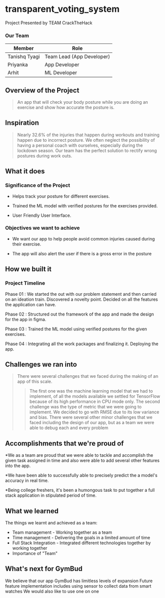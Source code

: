 # transparent_voting_system
Project Presented by TEAM CrackTheHack
### Our Team
Member | Role
------------- | -------------
Tanishq Tyagi   | Team Lead (App Developer)
Priyanka  |  App Developer
Arhit  |  ML Developer

##  Overview of the Project

>An app that will check your body posture while you are doing an exercise and show how accurate the posture is.

## Inspiration
> Nearly 32.6% of the injuries that happen during workouts and training happen due to incorrect posture. 
>We often neglect the possibility of having a personal coach with ourselves, especially during the lockdown season.
> Our team has the perfect solution to rectify wrong postures during work outs.

## What it does

###  Significance of the Project

* Helps track your posture for different exercises.

* Trained the ML model with verified postures for the exercises provided.

* User Friendly User Interface.


###  Objectives we want to achieve

* We want our app to help people avoid common injuries caused during their exercise.

* The app will also alert the user if there is a gross error in the posture

## How we built it

###  Project Timeline

Phase 01 :
We started the out with our problem statement and then carried on an ideation train. Discovered a novelty point. Decided on all the features the application can have.

Phase 02 :
Structured out the framework of the app and made the design for the app in figma. 

Phase 03 :
Trained the ML model using verified postures for the given exercises.

Phase 04 :
Integrating all the work packages and finalizing it. 
Deploying the app. 

## Challenges we ran into

>There were several challenges that we faced during the making of an app of this scale.
>> The first one was the machine learning model that we had to implement, of all the models available we settled for TensorFlow because of its high performance in CPU mode only.
>> The second challenge was the type of metric that we were going to implement. We decided to go with RMSE due to its low variance and bias.
>> There were several other minor challenges that we faced including the design of our app, but as a team we were able to debug each and every problem

## Accomplishments that we're proud of

*We as a team are proud that we were able to tackle and accomplish the given task assigned in time and also were able to add several other features into the app. 

*We have been able to successfully able to precisely predict the a model's accuracy in real time.

*Being college freshers, it's been a humongous task to put together a full stack application in stipulated period of time. 

## What we learned

The things we learnt and achieved as a team:
<ul>
<li>Team management - Working together as a team</li>
<li>Time management - Delivering the goals in a limited amount of time</li>
<li>Full Stack Integration - Integrated different technologies together by working together</li>
<li>Importance of "Team"</li>
</ul>

## What's next for GymBud

We believe that our app GymBud has limitless levels of expansion
Future feature implementation includes using sensor to collect data from smart  watches
We would also like to use one on one

